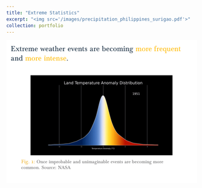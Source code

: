 ```yaml
---
title: "Extreme Statistics"
excerpt: "<img src='/images/precipitation_philippines_surigao.pdf'>"
collection: portfolio
---
```


<img src='/images/extreme_statistics/website_AIC_ExtremeStatistics-01.png'>

